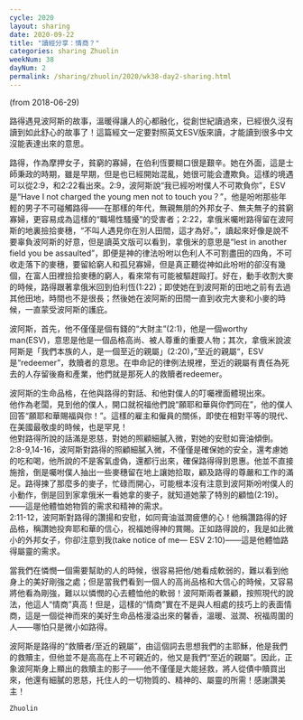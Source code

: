```yaml
---
cycle: 2020
layout: sharing
date: 2020-09-22
title: "讀經分享：情商？"
categories: sharing Zhuolin
weekNum: 38
dayNum: 2
permalink: /sharing/zhuolin/2020/wk38-day2-sharing.html
---
```

(from 2018-06-29)

路得遇見波阿斯的故事，溫暖得讓人的心都融化，從創世紀讀過來，已經很久沒有讀到如此舒心的故事了！這篇經文一定要對照英文ESV版來讀，才能讀到很多中文沒能表達出來的意思。  

路得，作為摩押女子，貧窮的寡婦，在伯利恆要糊口很是艱辛。她在外面，這是士師秉政的時期，雖是早期，但是也已經開始混亂，她很可能会遭欺負。這樣的境遇可以從2:9，和2:22看出來。2:9，波阿斯說“我已經吩咐僕人不可欺負你”，ESV是“Have I not charged the young men not to touch you？”，他是吩咐那些年輕的男子不可碰觸路得——在那樣的年代，無親無朋的外邦女子、無夫無子的貧窮寡婦，更容易成為這樣的“職場性騷擾”的受害者；2:22，拿俄米囑咐路得留在波阿斯的地裏撿拾麥穗，“不叫人遇見你在別人田間，這才為好。”，讀起來好像是說不要辜負波阿斯的好意，但是讀英文版可以看到，拿俄米的意思是“lest in another field you be assaulted”，即便是神的律法吩咐以色利人不可割盡田的四角，不可收走落下的麥穗，要留給窮人和孤兒寡婦，但是真正聽從神如此吩咐的卻沒有幾個，在富人田裡撿拾麥穗的窮人，看來常有可能被驅趕毆打。好在，動手收割大麥的時候，路得跟著拿俄米回到伯利恆(1:22)；即使她在到波阿斯的田地之前有去過其他田地，時間也不是很長；然後她在波阿斯的田間一直到收完大麥和小麥的時候，一直蒙受波阿斯的護庇。  

波阿斯，首先，他不僅僅是個有錢的“大財主”(2:1)，他是一個worthy man(ESV)，意思是他是一個品格高尚、被人尊重的重要人物；其次，拿俄米說波阿斯是「我們本族的人，是一個至近的親屬」(2:20)，”至近的親屬“，ESV是“redeemer”，救贖者的意思。在申命記的律例法規裡，至近的親屬有責任為死去的人存留後裔和產業，他們就是那死人的救贖者redeemer。  

波阿斯的生命品格，在他與路得的對話、和他對僕人的叮囑裡面體現出來。    
他作為老闆，見到他的僕人，開口就祝福他們說“願耶和華與你們同在”，他的僕人回答“願耶和華賜福與你！”。這樣的雇主和僱員的關係，即使在相對平等的現代、在美國最敬虔的時候，也是罕見！    
他對路得所說的話滿是恩慈，對她的照顧細膩入微，對她的安慰如膏油傾倒。    
2:8-9,14-16，波阿斯對路得的照顧細膩入微，不僅僅是確保她的安全，還考慮她的吃和喝，他所說的不是客氣虛偽，還都行出來，確保路得得到恩惠。他並不直接施捨，倒是囑咐僕人抽出一些麥穗留在地上讓她拾取，顧及路得的尊嚴和工作的滿足。路得揀了那麼多的麥子，忙碌而開心，可能根本沒有注意到波阿斯吩咐僕人的小動作，倒是回到家拿俄米一看她拿的麥子，就知道她蒙了特別的顧恤(2:19)。——這是他體恤她物質的需求和精神的需求。    
2:11-12，波阿斯對路得的讚揚和安慰，如同膏油滋潤疲憊的心！他稱讚路得的好品格，稱讚她投奔耶和華的信心，祝福她得神的賞賜。正如路得說的，我是如此微小的外邦女子，你卻注意到我(take notice of me— ESV 2:10)——這是他體恤路得屬靈的需求。  

當我們在憐憫一個需要幫助的人的時候，很容易把他/她看成軟弱的，難以看到他身上的美好剛強之處；但是當我們看到一個人的高尚品格和大信心的時候，又容易將他看為剛強，難以以憐憫的心去體恤他的軟弱！波阿斯兩者兼顧，按照現代的說法，他這人“情商”真高！但是，這樣的“情商”實在不是與人相處的技巧上的表面情商，這是一個從神而來的美好生命品格漫溢出來的馨香，溫暖、滋潤、祝福周圍的人——哪怕只是微小如路得。  

波阿斯是路得的“救贖者/至近的親屬”，由這個詞去思想我們的主耶穌，他是我們的救贖主，但他並不是高高在上不可親近的，他又是我們“至近的親屬”。因此，正象波阿斯身上顯出的救贖主的影子——他不僅僅是大能拯救，將人從債中贖買出來，他還有細膩的恩慈，托住人的一切物質的、精神的、屬靈的所需！感謝讚美主！  

`Zhuolin`
